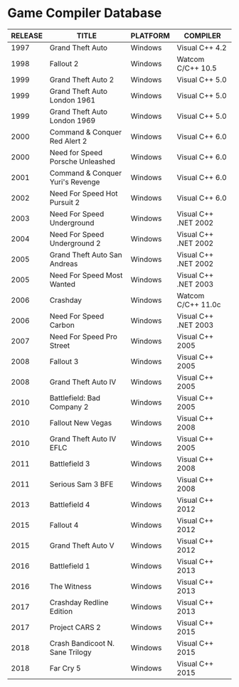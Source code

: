 # Game Compiler Database

| RELEASE | TITLE | PLATFORM | COMPILER |
|--------------|-------|----------|----------|
| 1997 | Grand Theft Auto | Windows | Visual C++ 4.2 |
| 1998 | Fallout 2 | Windows | Watcom C/C++ 10.5 |
| 1999 | Grand Theft Auto 2 | Windows | Visual C++ 5.0 |
| 1999 | Grand Theft Auto London 1961 | Windows | Visual C++ 5.0 |
| 1999 | Grand Theft Auto London 1969 | Windows | Visual C++ 5.0 |
| 2000 | Command & Conquer Red Alert 2 | Windows | Visual C++ 6.0 |
| 2000 | Need for Speed Porsche Unleashed | Windows | Visual C++ 6.0 |
| 2001 | Command & Conquer Yuri's Revenge | Windows | Visual C++ 6.0 |
| 2002 | Need For Speed Hot Pursuit 2 | Windows | Visual C++ 6.0 |
| 2003 | Need For Speed Underground | Windows | Visual C++ .NET 2002 |
| 2004 | Need For Speed Underground 2 | Windows | Visual C++ .NET 2002 |
| 2005 | Grand Theft Auto San Andreas | Windows | Visual C++ .NET 2002 |
| 2005 | Need For Speed Most Wanted | Windows | Visual C++ .NET 2003 |
| 2006 | Crashday | Windows | Watcom C/C++ 11.0c |
| 2006 | Need For Speed Carbon | Windows | Visual C++ .NET 2003 |
| 2007 | Need For Speed Pro Street | Windows | Visual C++ 2005 |
| 2008 | Fallout 3 | Windows | Visual C++ 2005 |
| 2008 | Grand Theft Auto IV | Windows | Visual C++ 2005 |
| 2010 | Battlefield: Bad Company 2 | Windows | Visual C++ 2005 |
| 2010 | Fallout New Vegas | Windows | Visual C++ 2008 |
| 2010 | Grand Theft Auto IV EFLC | Windows | Visual C++ 2005 |
| 2011 | Battlefield 3 | Windows | Visual C++ 2008 |
| 2011 | Serious Sam 3 BFE | Windows | Visual C++ 2008 |
| 2013 | Battlefield 4 | Windows | Visual C++ 2012 |
| 2015 | Fallout 4 | Windows | Visual C++ 2012 |
| 2015 | Grand Theft Auto V | Windows | Visual C++ 2012 |
| 2016 | Battlefield 1 | Windows | Visual C++ 2013 |
| 2016 | The Witness | Windows | Visual C++ 2013 |
| 2017 | Crashday Redline Edition | Windows | Visual C++ 2013 |
| 2017 | Project CARS 2 | Windows | Visual C++ 2015 |
| 2018 | Crash Bandicoot N. Sane Trilogy | Windows | Visual C++ 2015 |
| 2018 | Far Cry 5 | Windows | Visual C++ 2015 |
